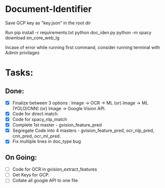 # Document-Identifier

Save GCP key as "key.json" in the root dir

Run
	pip install -r requirements.txt
	python doc_iden.py
	python -m spacy download en_core_web_lg

Incase of error while running first command, consider running terminal with Admin privilages


# Tasks:

## Done:
- [x] Finalize between 3 options : Image -> OCR -> ML (or) Image -> ML (YOLO/CNN) (or) Image -> Google Vision API.
- [X] Code for direct match.
- [X] Code for spacy_nlp_match
- [X] Complete 1st master - gvision_feature_pred 
- [X] Segregate Code into 4 masters - gvision_feature_pred, ocr_nlp_pred, cnn_pred, ocr_ml_pred.
- [X] Fix multiple lines in doc_type bug

## On Going:
- [ ] Code for OCR in gvision_extract_features
- [ ] Get Keys for GCP.
- [ ] Collate all google API to one file